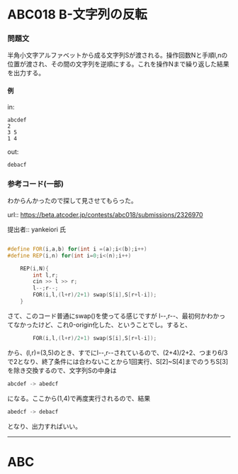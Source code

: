 

# ABC018 B-文字列の反転

### 問題文
半角小文字アルファベットから成る文字列Sが渡される。操作回数Nと手順l,nの位置が渡され、その間の文字列を逆順にする。これを操作Nまで繰り返した結果を出力する。
#### 例
in:
```text
abcdef
2
3 5
1 4
```
out:
```text
debacf
```


### 参考コード(一部)
わからんかったので探して見させてもらった。

url:: https://beta.atcoder.jp/contests/abc018/submissions/2326970

提出者::
yankeiori 氏

```c++

#define FOR(i,a,b) for(int i =(a);i<(b);i++)
#define REP(i,n) for(int i=0;i<(n);i++)

    REP(i,N){
        int l,r;
        cin >> l >> r;
        l--;r--;
        FOR(i,l,(l+r)/2+1) swap(S[i],S[r+l-i]);
    }
```

さて、このコード普通にswap()を使ってる感じですが
l--,r--、最初何かわかってなかったけど、これ0-origin化した、ということでし。すると、
```cpp
        FOR(i,l,(l+r)/2+1) swap(S[i],S[r+l-i]);
```
から、(l,r)=(3,5)のとき、すでにl--,r--されているので、(2+4)/2+2、つまり6/3で2となり、終了条件には合わないことから1回実行、S[2]~S[4]までのうちS[3]を除き交換するので、文字列Sの中身は

```cpp
abcdef -> abedcf
```
になる。ここから(1,4)で再度実行されるので、結果
```cpp
abedcf -> debacf
```
となり、出力すればいい。


---

# ABC
